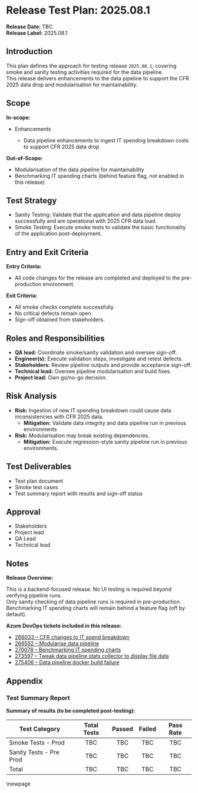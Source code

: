 ﻿# Release Test Plan: 2025.08.1

**Release Date:** TBC  
**Release Label:** 2025.08.1

## Introduction

This plan defines the approach for testing release `2025.08.1`, covering smoke and sanity testing activities required for the data pipeline.  
This release delivers enhancements to the data pipeline to support the CFR 2025 data drop and modularisation for maintainability.

## Scope

**In-scope:**

- Enhancements

  - Data pipeline enhancements to ingest IT spending breakdown costs to support CFR 2025 data drop

**Out-of-Scope:**

- Modularisation of the data pipeline for maintainability
- Benchmarking IT spending charts (behind feature flag, not enabled in this release)

## Test Strategy

- Sanity Testing: Validate that the application and data pipeline deploy successfully and are operational with 2025 CFR data load.
- Smoke Testing: Execute smoke tests to validate the basic functionality of the application post-deployment.

## Entry and Exit Criteria

**Entry Criteria:**

- All code changes for the release are completed and deployed to the pre-production environment.

**Exit Criteria:**

- All smoke checks complete successfully.
- No critical defects remain open.
- Sign-off obtained from stakeholders.

## Roles and Responsibilities

- **QA lead:** Coordinate smoke/sanity validation and oversee sign-off.
- **Engineer(s):** Execute validation steps, investigate and retest defects.
- **Stakeholders:** Review pipeline outputs and provide acceptance sign-off.
- **Technical lead:** Oversee pipeline modularisation and build fixes.
- **Project lead:** Own go/no-go decision.

## Risk Analysis

- **Risk:** Ingestion of new IT spending breakdown could cause data inconsistencies with CFR 2025 data.
  - **Mitigation:** Validate data integrity and data pipeline run in previous environments
- **Risk:** Modularisation may break existing dependencies.
  - **Mitigation:** Execute regression-style sanity pipeline run in previous environments.

## Test Deliverables

- Test plan document
- Smoke test cases
- Test summary report with results and sign-off status

## Approval

- Stakeholders
- Project lead
- QA Lead
- Technical lead

## Notes

**Release Overview:**

This is a backend-focused release. No UI testing is required beyond verifying pipeline runs.  
Only sanity checking of data pipeline runs is required in pre-production.  
Benchmarking IT spending charts will remain behind a feature flag (off by default).

**Azure DevOps tickets included in this release:**

- [266033 – CFR changes to IT spend breakdown](https://dev.azure.com/dfe-ssp/s198-DfE-Benchmarking-service/_workitems/edit/266033)
- [266552 – Modularise data pipeline](https://dev.azure.com/dfe-ssp/s198-DfE-Benchmarking-service/_workitems/edit/266552)
- [270078 – Benchmarking IT spending charts](https://dev.azure.com/dfe-ssp/s198-DfE-Benchmarking-service/_workitems/edit/270078)
- [273597 – Tweak data pipeline stats collector to display file date](https://dev.azure.com/dfe-ssp/s198-DfE-Benchmarking-service/_workitems/edit/273597)
- [275406 – Data pipeline docker build failure](https://dev.azure.com/dfe-ssp/s198-DfE-Benchmarking-service/_workitems/edit/275406)

## Appendix

### Test Summary Report

**Summary of results (to be completed post-testing):**

| Test Category           | Total Tests | Passed | Failed | Pass Rate |  
|-------------------------|:-----------:|:------:|:------:|:---------:|  
| Smoke Tests - Prod      |      TBC    |   TBC  |   TBC  |    TBC    |  
| Sanity Tests - Pre Prod |      TBC    |   TBC  |   TBC  |    TBC    |  
| Total                   |      TBC    |   TBC  |   TBC  |    TBC    |  

<!-- Leave the rest of this page blank -->
\newpage
